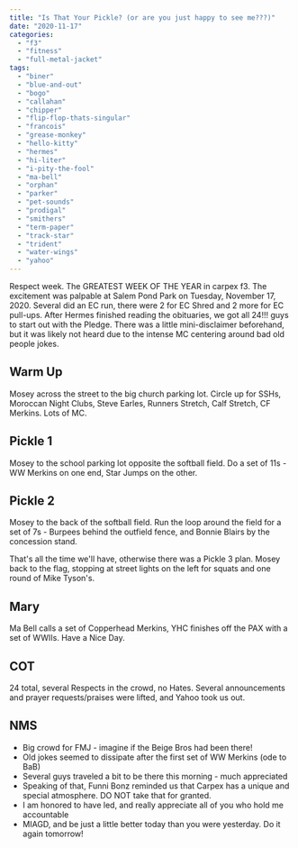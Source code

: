 ```yaml
---
title: "Is That Your Pickle? (or are you just happy to see me???)"
date: "2020-11-17"
categories: 
  - "f3"
  - "fitness"
  - "full-metal-jacket"
tags: 
  - "biner"
  - "blue-and-out"
  - "bogo"
  - "callahan"
  - "chipper"
  - "flip-flop-thats-singular"
  - "francois"
  - "grease-monkey"
  - "hello-kitty"
  - "hermes"
  - "hi-liter"
  - "i-pity-the-fool"
  - "ma-bell"
  - "orphan"
  - "parker"
  - "pet-sounds"
  - "prodigal"
  - "smithers"
  - "term-paper"
  - "track-star"
  - "trident"
  - "water-wings"
  - "yahoo"
---
```


Respect week. The GREATEST WEEK OF THE YEAR in carpex f3. The excitement was palpable at Salem Pond Park on Tuesday, November 17, 2020. Several did an EC run, there were 2 for EC Shred and 2 more for EC pull-ups. After Hermes finished reading the obituaries, we got all 24!!! guys to start out with the Pledge. There was a little mini-disclaimer beforehand, but it was likely not heard due to the intense MC centering around bad old people jokes.

## Warm Up

Mosey across the street to the big church parking lot. Circle up for SSHs, Moroccan Night Clubs, Steve Earles, Runners Stretch, Calf Stretch, CF Merkins. Lots of MC.

## Pickle 1

Mosey to the school parking lot opposite the softball field. Do a set of 11s - WW Merkins on one end, Star Jumps on the other.

## Pickle 2

Mosey to the back of the softball field. Run the loop around the field for a set of 7s - Burpees behind the outfield fence, and Bonnie Blairs by the concession stand.

That's all the time we'll have, otherwise there was a Pickle 3 plan. Mosey back to the flag, stopping at street lights on the left for squats and one round of Mike Tyson's.

## Mary

Ma Bell calls a set of Copperhead Merkins, YHC finishes off the PAX with a set of WWIIs. Have a Nice Day.

## COT

24 total, several Respects in the crowd, no Hates. Several announcements and prayer requests/praises were lifted, and Yahoo took us out.

## NMS

- Big crowd for FMJ - imagine if the Beige Bros had been there!
- Old jokes seemed to dissipate after the first set of WW Merkins (ode to BaB)
- Several guys traveled a bit to be there this morning - much appreciated
- Speaking of that, Funni Bonz reminded us that Carpex has a unique and special atmosphere. DO NOT take that for granted.
- I am honored to have led, and really appreciate all of you who hold me accountable
- MIAGD, and be just a little better today than you were yesterday. Do it again tomorrow!
